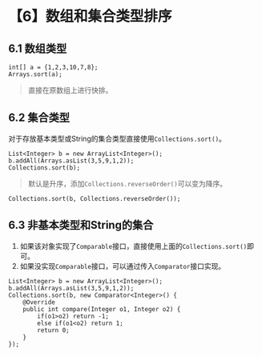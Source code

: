 # 【6】数组和集合类型排序
## 6.1 数组类型
```
int[] a = {1,2,3,10,7,8};
Arrays.sort(a);
```
> 直接在原数组上进行快排。

## 6.2 集合类型
对于存放基本类型或String的集合类型直接使用`Collections.sort()`。
```
List<Integer> b = new ArrayList<Integer>();
b.addAll(Arrays.asList(3,5,9,1,2));
Collections.sort(b);
```
> 默认是升序，添加`Collections.reverseOrder()`可以变为降序。
```
Collections.sort(b, Collections.reverseOrder());
```

## 6.3 非基本类型和String的集合
1. 如果该对象实现了`Comparable`接口，直接使用上面的`Collections.sort()`即可。
2. 如果没实现`Comparable`接口，可以通过传入`Comparator`接口实现。
```
List<Integer> b = new ArrayList<Integer>();
b.addAll(Arrays.asList(3,5,9,1,2));
Collections.sort(b, new Comparator<Integer>() {
    @Override
    public int compare(Integer o1, Integer o2) {
        if(o1>o2) return -1;
        else if(o1<o2) return 1;
        return 0;
    }
});
```
